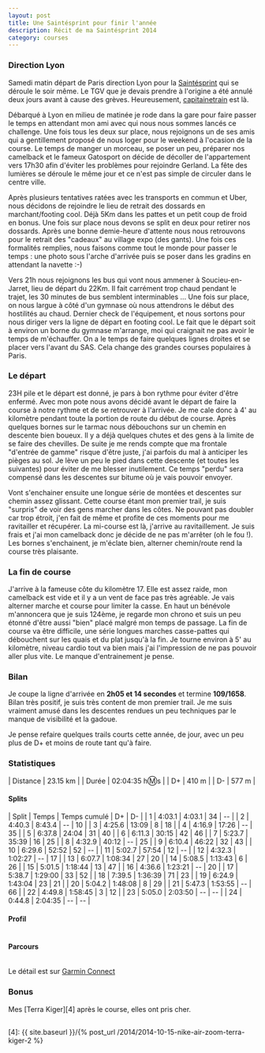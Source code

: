 ```yaml
---
layout: post
title: Une Saintésprint pour finir l'année
description: Récit de ma Saintésprint 2014
category: courses
---
```


### Direction Lyon

Samedi matin départ de Paris direction Lyon pour la [Saintésprint][1]
qui se déroule le soir même. Le TGV que je devais prendre à l'origine a été
annulé deux jours avant à cause des grèves. Heureusement, [capitainetrain][2]
est là.

Débarqué à Lyon en milieu de matinée je rode dans la gare pour faire passer
le temps en attendant mon ami avec qui nous nous sommes lancés ce challenge.
Une fois tous les deux sur place, nous rejoignons un de ses amis qui a
gentillement proposé de nous loger pour le weekend à l'ocasion de la course.
Le temps de manger un morceau, se poser un peu, préparer nos camelback et le
fameux Gatosport on décide de décoller de l'appartement vers 17h30 afin d'éviter
les problèmes pour rejoindre Gerland. La fête des lumières se déroule le
même jour et ce n'est pas simple de circuler dans le centre ville.

Après plusieurs tentatives ratées avec les transports en commun et Uber,
nous décidons de rejoindre le lieu de retrait des dossards en marchant/footing
cool. Déjà 5Km dans les pattes et un petit coup de froid en bonus.
Une fois sur place nous devons se split en deux pour retirer nos dossards.
Après une bonne demie-heure d'attente nous nous retrouvons pour le retrait des
"cadeaux" au village expo (des gants).
Une fois ces formalités remplies, nous faisons comme tout le monde pour passer
le temps : une photo sous l'arche d'arrivée puis se poser dans les gradins
en attendant la navette :-)

Vers 21h nous rejoignons les bus qui vont nous ammener à Soucieu-en-Jarret,
lieu de départ du 22Km. Il fait carrément trop chaud pendant le trajet, les 30
minutes de bus semblent interminables ... Une fois sur place, on nous largue à
côté d'un gymnase où nous attendrons le début des hostilités au chaud.
Dernier check de l'équipement, et nous sortons pour nous diriger vers la ligne
de départ en footing cool. Le fait que le départ soit à environ un borne du
gymnase m'arrange, moi qui craignait ne pas avoir le temps de m'échauffer.
On a le temps de faire quelques lignes droites et se placer vers l'avant du SAS.
Cela change des grandes courses populaires à Paris.

### Le départ

23H pile et le départ est donné, je pars à bon rythme pour éviter d'être
enfermé. Avec mon pote nous avons décidé avant le départ de faire la course à
notre rythme et de se retrouver à l'arrivée. Je me cale donc à 4' au
kilomètre pendant toute la portion de route du début de course.
Après quelques bornes sur le tarmac nous débouchons sur un chemin en descente
bien boueux. Il y a déjà quelques chutes et des gens à la limite de se faire des
chevilles.
De suite je me rends compte que ma frontale "d'entrée de gamme" risque d'être
juste, j'ai parfois du mal à anticiper les pièges au sol.
Je lève un peu le pied dans cette descente (et toutes les suivantes) pour éviter
de me blesser inutilement. Ce temps "perdu" sera compensé dans les descentes sur
bitume où je vais pouvoir envoyer.

Vont s'enchainer ensuite une longue série de montées et descentes sur chemin
assez glissant. Cette course étant mon premier trail, je suis "surpris" de
voir des gens marcher dans les côtes. Ne pouvant pas doubler car trop étroit,
j'en fait de même et profite de ces moments pour me ravitailler et récupérer.
La mi-course est là, j'arrive au ravitaillement.
Je suis frais et j'ai mon camelback donc je décide de ne pas m'arrêter (oh le
fou !). Les bornes s'enchainent, je m'éclate bien, alterner chemin/route
rend la course très plaisante.

### La fin de course

J'arrive à la fameuse côte du kilomètre 17.
Elle est assez raide, mon camelback est vide et il y a un vent
de face pas très agréable. Je vais alterner marche et course pour limiter la
casse. En haut un bénévole m'annoncera que je suis 124ème, je regarde
mon chrono et suis un peu étonné d'être aussi "bien" placé malgré mon temps de
passage.
La fin de course va être difficile, une série longues marches casse-pattes
qui débouchent sur les quais et du plat jusqu'à la fin. Je tourne environ à 5'
au kilomètre, niveau cardio tout va bien mais j'ai l'impression de ne pas
pouvoir aller plus vite. Le manque d'entrainement je pense.

### Bilan

Je coupe la ligne d'arrivée en **2h05 et 14 secondes** et termine **109/1658**.
Bilan très positif, je suis très content de mon premier trail. Je me suis
vraiment amusé dans les descentes rendues un peu techniques par le manque de
visibilité et la gadoue.

Je pense refaire quelques trails courts cette année, de jour, avec un peu
plus de D+ et moins de route tant qu'à faire.

### Statistiques

| Distance         | 23.15 km       |
| Durée            | 02:04:35 h:m:s |
| D+               | 410 m          |
| D-               | 577 m          |

#### Splits

| Split | Temps  | Temps cumulé | D+ | D- |
| 1     | 4:03.1 | 4:03.1       | 34 | -- |
| 2     | 4:40.3 | 8:43.4       | -- | 10 |
| 3     | 4:25.6 | 13:09        | 8  | 18 |
| 4     | 4:16.9 | 17:26        | -- | 35 |
| 5     | 6:37.8 | 24:04        | 31 | 40 |
| 6     | 6:11.3 | 30:15        | 42 | 46 |
| 7     | 5:23.7 | 35:39        | 16 | 25 |
| 8     | 4:32.9 | 40:12        | -- | 25 |
| 9     | 6:10.4 | 46:22        | 32 | 43 |
| 10    | 6:29.6 | 52:52        | 52 | -- |
| 11    | 5:02.7 | 57:54        | 12 | -- |
| 12    | 4:32.3 | 1:02:27      | -- | 17 |
| 13    | 6:07.7 | 1:08:34      | 27 | 20 |
| 14    | 5:08.5 | 1:13:43      | 6  | 26 |
| 15    | 5:01.5 | 1:18:44      | 13 | 47 |
| 16    | 4:36.6 | 1:23:21      | -- | 20 |
| 17    | 5:38.7 | 1:29:00      | 33 | 52 |
| 18    | 7:39.5 | 1:36:39      | 71 | 23 |
| 19    | 6:24.9 | 1:43:04      | 23 | 21 |
| 20    | 5:04.2 | 1:48:08      | 8  | 29 |
| 21    | 5:47.3 | 1:53:55      | -- | 66 |
| 22    | 4:49.8 | 1:58:45      | 3  | 12 |
| 23    | 5:05.0 | 2:03:50      | -- | -- |
| 24    | 0:44.8 | 2:04:35      | -- | -- |

#### Profil

<img
  class="ctr img-thumbnail"
  alt="Profile de la Saintésprint"
  data-src="{{ '2014/12/saintesprint_profile.jpg' | asset_path }}"
  src="data:image/gif;base64,R0lGODlhAQABAAAAACH5BAEKAAEALAAAAAABAAEAAAICTAEAOw=="
  onload="lzld(this)" />

#### Parcours

<img
  class="ctr img-thumbnail"
  alt="Parcours de la Saintésprint"
  data-src="{{ '2014/12/saintesprint_map.jpg' | asset_path }}"
  src="data:image/gif;base64,R0lGODlhAQABAAAAACH5BAEKAAEALAAAAAABAAEAAAICTAEAOw=="
  onload="lzld(this)" />

Le détail est sur [Garmin Connect][3]

### Bonus

Mes [Terra Kiger][4] après le course, elles ont pris cher.

<img
  class="ctr img-thumbnail"
  alt="Parcours de la Saintésprint"
  data-src="{{ '2014/12/saintesprint_terra_kiger.jpg' | asset_path }}"
  src="data:image/gif;base64,R0lGODlhAQABAAAAACH5BAEKAAEALAAAAAABAAEAAAICTAEAOw=="
  onload="lzld(this)" />

[1]: http://www.saintelyon.com/
[2]: https://www.capitainetrain.com/
[3]: http://connect.garmin.com/modern/activity/646516025
[4]: {{ site.baseurl }}/{% post_url /2014/2014-10-15-nike-air-zoom-terra-kiger-2 %}
